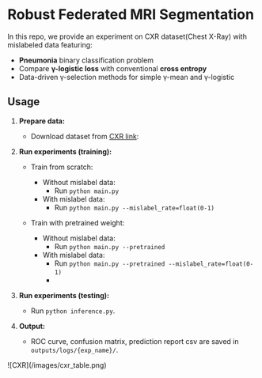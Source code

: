 # Robust Federated MRI Segmentation
In this repo, we provide an experiment on CXR dataset(Chest X-Ray) with mislabeled data featuring:

- **Pneumonia** binary classification problem
- Compare **γ-logistic loss** with conventional **cross entropy**
- Data-driven γ-selection methods for simple γ-mean and γ-logistic

## Usage
1. **Prepare data:**
     - Download dataset from [CXR link](https://www.kaggle.com/datasets/paultimothymooney/chest-xray-pneumonia):
     
2. **Run experiments (training):**
     - Train from scratch:
       - Without mislabel data:
          - Run `python main.py`
       - With mislabel data:
          - Run `python main.py --mislabel_rate=float(0-1)`

     - Train with pretrained weight:
       - Without mislabel data:
          - Run `python main.py --pretrained`
       - With mislabel data:
          - Run `python main.py --pretrained --mislabel_rate=float(0-1)`
          - 
3. **Run experiments (testing):**
     - Run `python inference.py`.
4. **Output:**
     - ROC curve, confusion matrix, prediction report csv are saved in `outputs/logs/{exp_name}/`.

<div style="width: 60%; height: 60%">
![CXR](/images/cxr_table.png)
</div>
